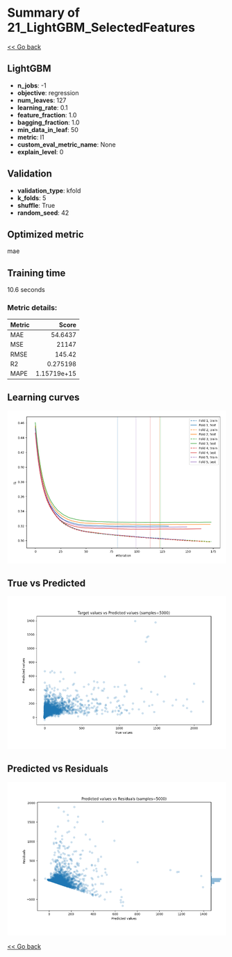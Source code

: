 # Summary of 21_LightGBM_SelectedFeatures

[<< Go back](../README.md)


## LightGBM
- **n_jobs**: -1
- **objective**: regression
- **num_leaves**: 127
- **learning_rate**: 0.1
- **feature_fraction**: 1.0
- **bagging_fraction**: 1.0
- **min_data_in_leaf**: 50
- **metric**: l1
- **custom_eval_metric_name**: None
- **explain_level**: 0

## Validation
 - **validation_type**: kfold
 - **k_folds**: 5
 - **shuffle**: True
 - **random_seed**: 42

## Optimized metric
mae

## Training time

10.6 seconds

### Metric details:
| Metric   |           Score |
|:---------|----------------:|
| MAE      |    54.6437      |
| MSE      | 21147           |
| RMSE     |   145.42        |
| R2       |     0.275198    |
| MAPE     |     1.15719e+15 |



## Learning curves
![Learning curves](learning_curves.png)
## True vs Predicted

![True vs Predicted](true_vs_predicted.png)


## Predicted vs Residuals

![Predicted vs Residuals](predicted_vs_residuals.png)



[<< Go back](../README.md)
